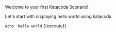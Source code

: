 Welcome to your first Katacoda Scenario!


Let's start with displaying hello world using katacoda

`echo 'hello world` {{execute}}
